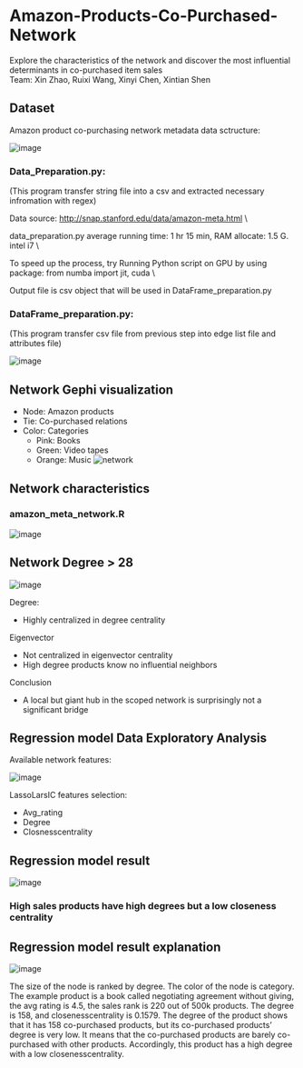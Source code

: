 # Amazon-Products-Co-Purchased-Network
Explore the characteristics of the network and discover the most influential determinants in co-purchased item sales
\
Team: Xin Zhao, Ruixi Wang, Xinyi Chen, Xintian Shen

## Dataset

Amazon product co-purchasing network metadata data sctructure:

![image](https://user-images.githubusercontent.com/73065775/177401293-6b885572-4a01-4445-a374-9673f97ca5e4.png)



### Data_Preparation.py:
(This program transfer string file into a csv and extracted necessary infromation with regex)

Data source: http://snap.stanford.edu/data/amazon-meta.html \

data_preparation.py average running time: 1 hr 15 min, RAM allocate: 1.5 G. intel i7 \

To speed up the process, try Running Python script on GPU by using package: from numba import jit, cuda \

Output file is csv object that will be used in DataFrame_preparation.py

### DataFrame_preparation.py:
(This program transfer csv file from previous step into edge list file and attributes file)

![image](https://user-images.githubusercontent.com/73065775/177402032-76637094-fedb-4859-92c9-2a916a674cbe.png)

## Network Gephi visualization
- Node: Amazon products
- Tie: Co-purchased relations
- Color: Categories
  - Pink: Books
  - Green: Video tapes
  - Orange: Music
![network](https://user-images.githubusercontent.com/73065775/177402329-20f8d6e3-cfd8-4138-b97f-cf4909961e98.png)

## Network characteristics
### amazon_meta_network.R

![image](https://user-images.githubusercontent.com/73065775/177402982-1f8079a7-e16f-482f-8c31-73118423454c.png)

## Network Degree > 28

![image](https://user-images.githubusercontent.com/73065775/177403692-592ba9c9-2260-44c5-9778-9c2a1982a06a.png)

Degree:
- Highly centralized in degree centrality

Eigenvector
- Not centralized in eigenvector centrality
- High degree products know no influential neighbors

Conclusion
- A local but giant hub in the scoped network is surprisingly not a significant bridge


## Regression model Data Exploratory Analysis

Available network features:

![image](https://user-images.githubusercontent.com/73065775/177404123-6373948a-ff3a-4a20-ad48-a99712878d0a.png)

LassoLarsIC features selection:
- Avg_rating
- Degree
- Closnesscentrality

## Regression model result
![image](https://user-images.githubusercontent.com/73065775/177404532-2fa84007-cc3c-4feb-96fb-013d91704c1d.png)

### High sales products have high degrees but a low closeness centrality


## Regression model result explanation 

![image](https://user-images.githubusercontent.com/73065775/177404675-f66f8685-e870-4e83-9c05-6df7d77c3a6d.png)

The size of the node is ranked by degree. The color of the node is category. The example product is a book called negotiating agreement without giving, the avg rating is 4.5, the sales rank is 220 out of 500k products. The degree is 158, and closenesscentrality is 0.1579. The degree of the product shows that it has 158 co-purchased products, but its co-purchased products’ degree is very low. It means that the co-purchased products are barely co-purchased with other products. Accordingly, this product has a high degree with a low closenesscentrality.
